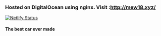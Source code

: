 ### Hosted on DigitalOcean using nginx. Visit :http://mew18.xyz/
[![Netlify Status](https://api.netlify.com/api/v1/badges/18635f3f-5c83-4120-b6f2-815ef208eb0f/deploy-status)](https://app.netlify.com/sites/mewtrolls/deploys)

#### The best car ever made
